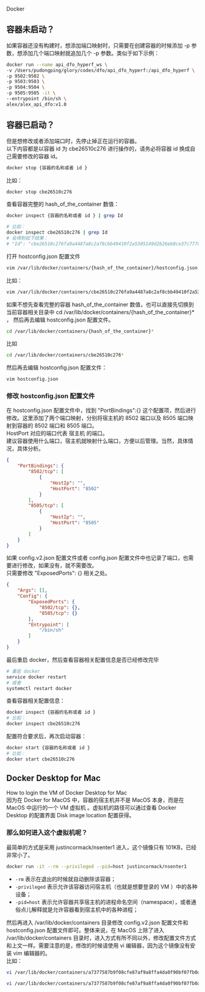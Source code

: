 Docker
<a name="AhiR6"></a>
## 容器未启动？
如果容器还没有构建时，想添加端口映射时，只需要在创建容器的时候添加 -p 参数，想添加几个端口映射就追加几个 -p 参数。类似于如下示例：
```bash
docker run --name api_dfo_hyperf_ws \
-v /Users/pudongping/glory/codes/dfo/api_dfo_hyperf:/api_dfo_hyperf \
-p 9502:9502 \
-p 9503:9503 \
-p 9504:9504 \
-p 9505:9505 -it \
--entrypoint /bin/sh \
alex/alex_api_dfo:v1.0
```
<a name="UhMb0"></a>
## 容器已启动？
但是想修改或者添加端口时，先停止掉正在运行的容器。<br />以下内容都是以容器 id 为 cbe26510c276 进行操作的，请务必将容器 id 换成自己需要修改的容器 id。
```bash
docker stop {容器的名称或者 id }
```
比如：
```bash
docker stop cbe26510c276
```
查看容器完整的 hash_of_the_container 数值：
```bash
docker inspect {容器的名称或者 id } | grep Id

# 比如：
docker inspect cbe26510c276 | grep Id
# 会得到如下结果：
# "Id": "cbe26510c276fa9a4487a8c2af8cbb49410f2a5305149d2b26eb8ce37c777d00"
```
打开 hostconfig.json 配置文件
```bash
vim /var/lib/docker/containers/{hash_of_the_container}/hostconfig.json
```
比如：
```bash
vim /var/lib/docker/containers/cbe26510c276fa9a4487a8c2af8cbb49410f2a5305149d2b26eb8ce37c777d00/hostconfig.json
```
如果不想先查看完整的容器 hash_of_the_container 数值，也可以直接先切换到当前容器相关目录中 cd /var/lib/docker/containers/{hash_of_the_container}* ， 然后再去编辑 hostconfig.json 配置文件。
```bash
cd /var/lib/docker/containers/{hash_of_the_container}*
```
比如
```bash
cd /var/lib/docker/containers/cbe26510c276*
```
然后再去编辑 hostconfig.json 配置文件：
```bash
vim hostconfig.json
```
<a name="BLul8"></a>
### 修改 hostconfig.json 配置文件
在 hostconfig.json 配置文件中，找到 "PortBindings":{} 这个配置项，然后进行修改。这里添加了两个端口映射，分别将宿主机的 8502 端口以及 8505 端口映射到容器的 8502 端口和 8505 端口。<br />HostPort 对应的端口代表 宿主机 的端口。<br />建议容器使用什么端口，宿主机就映射什么端口，方便以后管理。当然，具体情况，具体分析。
```json
{
    "PortBindings": {
        "8502/tcp": [
            {
                "HostIp": "",
                "HostPort": "8502"
            }
        ],
        "8505/tcp": [
            {
                "HostIp": "",
                "HostPort": "8505"
            }
        ]
    }
}
```
如果 config.v2.json 配置文件或者 config.json 配置文件中也记录了端口，也需要进行修改，如果没有，就不需要改。<br />只需要修改 "ExposedPorts": {} 相关之处。
```json
{
    "Args": [],
    "Config": {
        "ExposedPorts": {
            "8502/tcp": {},
            "8505/tcp": {}
        },
        "Entrypoint": [
            "/bin/sh"
        ]
    }
}
```
最后重启 docker，然后查看容器相关配置信息是否已经修改完毕
```bash
# 重启 docker
service docker restart
# 或者
systemctl restart docker
```
查看容器相关配置信息：
```bash
docker inspect {容器的名称或者 id }
# 比如：
docker inspect cbe26510c276
```
配置符合要求后，再次启动容器：
```bash
docker start {容器的名称或者 id }
# 比如：
docker start cbe26510c276
```
<a name="GeOuW"></a>
## Docker Desktop for Mac
How to login the VM of Docker Desktop for Mac<br />因为在 Docker for MacOS 中，容器的宿主机并不是 MacOS 本身，而是在 MacOS 中运行的一个 VM 虚拟机 。虚拟机的路径可以通过查看 Docker Desktop 的配置界面 Disk image location 配置获得。
<a name="zG6MJ"></a>
### 那么如何进入这个虚拟机呢？
最简单的方式是采用 justincormack/nsenter1 进入，这个镜像只有 101KB，已经非常小了。
```bash
docker run -it --rm --privileged --pid=host justincormack/nsenter1
```

- `-rm` 表示在退出的时候就自动删除该容器；
- `-privileged` 表示允许该容器访问宿主机（也就是想要登录的 VM ）中的各种设备；
- `-pid=host` 表示允许容器共享宿主机的进程命名空间（namespace），或者通俗点儿解释就是允许容器看到宿主机中的各种进程；

然后再进入 /var/lib/docker/containers 目录修改 config.v2.json 配置文件和 hostconfig.json 配置文件即可。整体来说，在 MacOS 上除了进入 /var/lib/docker/containers 目录时，进入方式有所不同以外，修改配置文件方式和上文一样。需要注意的是，修改的时候请使用 vi 编辑器，因为这个镜像没有安装 vim 编辑器的。<br />比如：
```bash
vi /var/lib/docker/containers/a7377587b9f08cfe87af9a8ffa4da0f90bf07fb0a1cd6833a5ffcd9c37b842d0/config.v2.json

vi /var/lib/docker/containers/a7377587b9f08cfe87af9a8ffa4da0f90bf07fb0a1cd6833a5ffcd9c37b842d0/ho
```
